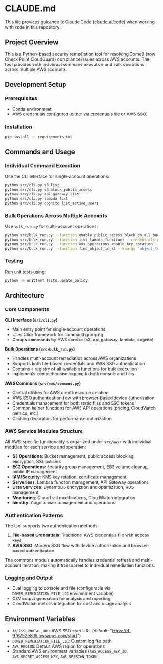 # CLAUDE.md

This file provides guidance to Claude Code (claude.ai/code) when working with code in this repository.

## Project Overview

This is a Python-based security remediation tool for resolving Dome9 (now Check Point CloudGuard) compliance issues across AWS accounts. The tool provides both individual command execution and bulk operations across multiple AWS accounts.

## Development Setup

### Prerequisites
- Conda environment
- AWS credentials configured (either via credentials file or AWS SSO)

### Installation
```bash
pip install -r requirements.txt
```

## Commands and Usage

### Individual Command Execution
Use the CLI interface for single-account operations:
```bash
python src/cli.py s3 list
python src/cli.py s3 block_public_access
python src/cli.py api_gateway list
python src/cli.py lambda list
python src/cli.py cognito list_active_users
```

### Bulk Operations Across Multiple Accounts
Use `bulk_run.py` for multi-account operations:
```bash
python src/bulk_run.py --function enable_public_access_block_on_all_buckets --credentials-path ../credentials
python src/bulk_run.py --function list_lambda_functions --credentials-path ../credentials
python src/bulk_run.py --function kms_operations_enable_key_rotation --credentials-path ../credentials
python src/bulk_run.py --function find_object_in_s3 --kwargs 'object_to_find:my-object' --credentials-path ../credentials
```

### Testing
Run unit tests using:
```bash
python -m unittest Tests.update_policy
```

## Architecture

### Core Components

**CLI Interface (`src/cli.py`)**
- Main entry point for single-account operations
- Uses Click framework for command grouping
- Groups commands by AWS service (s3, api_gateway, lambda, cognito)

**Bulk Operations (`src/bulk_run.py`)**
- Handles multi-account remediation across AWS organizations
- Supports both file-based credentials and AWS SSO authentication
- Contains a registry of all available functions for bulk execution
- Implements comprehensive logging to both console and files

**AWS Commons (`src/aws/commons.py`)**
- Central utilities for AWS client/resource creation
- AWS SSO authentication flow with browser-based device authorization
- Credentials management for both static files and SSO tokens
- Common helper functions for AWS API operations (pricing, CloudWatch metrics, etc.)
- Caching decorators for performance optimization

### AWS Service Modules Structure
All AWS-specific functionality is organized under `src/aws/` with individual modules for each service and operation:

- **S3 Operations**: Bucket management, public access blocking, encryption, SSL policies
- **EC2 Operations**: Security group management, EBS volume cleanup, public IP management
- **IAM/Security**: KMS key rotation, certificate management
- **Serverless**: Lambda function management, API Gateway operations
- **Data Services**: DynamoDB encryption and optimization, RDS management
- **Monitoring**: CloudTrail modifications, CloudWatch integration
- **Identity**: Cognito user management and operations

### Authentication Patterns

The tool supports two authentication methods:

1. **File-based Credentials**: Traditional AWS credentials file with access keys
2. **AWS SSO**: Modern SSO flow with device authorization and browser-based authentication

The commons module automatically handles credential refresh and multi-account iteration, making it transparent to individual remediation functions.

### Logging and Output

- Dual logging to console and file (configurable via `DOME9_REMEDIATION_FILE_LOG` environment variable)
- CSV output generation for analysis and reporting
- CloudWatch metrics integration for cost and usage analysis

## Environment Variables

- `ACCESS_PORTAL_URL`: AWS SSO start URL (default: "https://d-976752e8d5.awsapps.com/start")
- `DOME9_REMEDIATION_FILE_LOG`: Custom log file path
- `AWS_REGION`: Default AWS region for operations
- Standard AWS environment variables (`AWS_ACCESS_KEY_ID`, `AWS_SECRET_ACCESS_KEY`, `AWS_SESSION_TOKEN`)